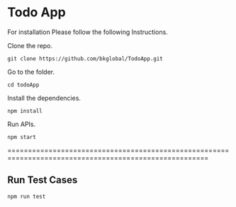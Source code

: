 # Todo App

For installation Please follow the following Instructions.

Clone the repo.
```
git clone https://github.com/bkglobal/TodoApp.git
```

Go to the folder.
```
cd todoApp
```

Install the dependencies.
```
npm install
```

Run APIs.
```
npm start
```

=======================================================================================================
## Run Test Cases

```
npm run test
```